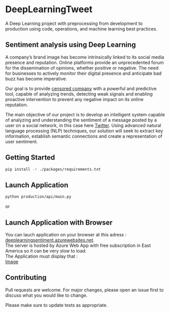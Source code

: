 # DeepLearningTweet

A Deep Learning project with preprocessing from development to production using code, operations, and machine learning best practices.

## Sentiment analysis using Deep Learning

A company’s brand image has become intrinsically linked to its social media presence and reputation. Online platforms provide an unprecedented forum for the dissemination of opinions, whether positive or negative.
The need for businesses to actively monitor their digital presence and anticipate bad buzz has become imperative.  

Our goal is to provide [censored company]() with a powerful and predictive tool, capable of analyzing trends, detecting weak signals and enabling proactive intervention to prevent any negative impact on its online reputation.  

The main objective of our project is to develop an intelligent system capable of analyzing and understanding the sentiment of a message posted by a user on a social network, in this case here [Twitter](https://twitter.com/home?lang=fr). Using advanced natural language processing (NLP) techniques, our solution will seek to extract key information, establish semantic connections and create a representation of user sentiment.  

## Getting Started

```bash
pip install -r ./packages/requirements.txt
```

## Launch Application

```bash
python production/api/main.py
```

or

## Launch Application with Browser

You can lauch application on your browser at this adress : [deeplearningsentiment.azurewebsites.net](deeplearningsentiment.azurewebsites.net).  
The server is hosted by Azure Web App with free subscription in East America so it can be very slow to load.  
The Application must display that :  
[Image](./documentation/app.png)

## Contributing

Pull requests are welcome. For major changes, please open an issue first
to discuss what you would like to change.

Please make sure to update tests as appropriate.